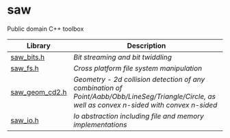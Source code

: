 # saw
Public domain C++ toolbox

Library | Description
------- | -----------
[saw_bits.h](https://raw.githubusercontent.com/itscool/saw/master/saw_bits.h) | *Bit streaming and bit twiddling*
[saw_fs.h](https://raw.githubusercontent.com/itscool/saw/master/saw_fs.h) | *Cross platform file system manipulation*
[saw_geom_cd2.h](https://raw.githubusercontent.com/itscool/saw/master/saw_geom_cd2.h) | *Geometry - 2d collision detection of any combination of Point/Aabb/Obb/LineSeg/Triangle/Circle, as well as convex n-sided with convex n-sided*
[saw_io.h](https://raw.githubusercontent.com/itscool/saw/master/saw_io.h) | *Io abstraction including file and memory implementations*
